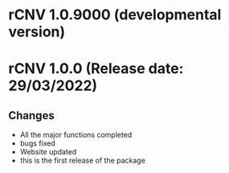 # rCNV 1.0.9000 (developmental version)



# rCNV 1.0.0 (Release date: 29/03/2022)

## Changes
* All the major functions completed
* bugs fixed
* Website updated
* this is the first release of the package
